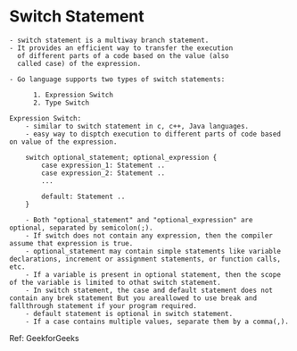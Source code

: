 # Switch Statement

    - switch statement is a multiway branch statement.
    - It provides an efficient way to transfer the execution
      of different parts of a code based on the value (also
      called case) of the expression.

    - Go language supports two types of switch statements:

          1. Expression Switch
          2. Type Switch

    Expression Switch:
        - similar to switch statement in c, c++, Java languages.
        - easy way to disptch execution to different parts of code based on value of the expression.

        switch optional_statement; optional_expression {
            case expression_1: Statement ..
            case expression_2: Statement ..
            ...

            default: Statement ..
        }

        - Both "optional_statement" and "optional_expression" are optional, separated by semicolon(;).
        - If switch does not contain any expression, then the compiler assume that expression is true.
        - optional_statement may contain simple statements like variable declarations, increment or assignment statements, or function calls, etc.
        - If a variable is present in optional statement, then the scope of the variable is limited to othat switch statement.
        - In switch statement, the case and default statement does not contain any brek statement But you areallowed to use break and fallthrough statement if your program required.
        - default statement is optional in switch statement.
        - If a case contains multiple values, separate them by a comma(,).

Ref: GeekforGeeks
